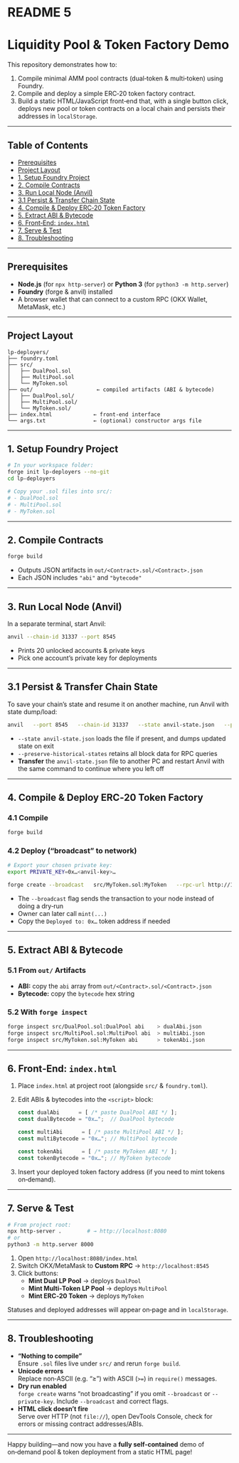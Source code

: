 # README 5
# Liquidity Pool & Token Factory Demo

This repository demonstrates how to:
1. Compile minimal AMM pool contracts (dual‑token & multi‑token) using Foundry.  
2. Compile and deploy a simple ERC‑20 token factory contract.  
3. Build a static HTML/JavaScript front‑end that, with a single button click, deploys new pool or token contracts on a local chain and persists their addresses in `localStorage`.  

---

## Table of Contents

- [Prerequisites](#prerequisites)  
- [Project Layout](#project-layout)  
- [1. Setup Foundry Project](#1-setup-foundry-project)  
- [2. Compile Contracts](#2-compile-contracts)  
- [3. Run Local Node (Anvil)](#3-run-local-node-anvil)  
- [3.1 Persist & Transfer Chain State](#31-persist--transfer-chain-state)  
- [4. Compile & Deploy ERC‑20 Token Factory](#4-compile--deploy-erc-20-token-factory)  
- [5. Extract ABI & Bytecode](#5-extract-abi--bytecode)  
- [6. Front‑End: `index.html`](#6-front-end-indexhtml)  
- [7. Serve & Test](#7-serve--test)  
- [8. Troubleshooting](#8-troubleshooting)  

---

## Prerequisites

- **Node.js** (for `npx http-server`) or **Python 3** (for `python3 -m http.server`)  
- **Foundry** (forge & anvil) installed  
- A browser wallet that can connect to a custom RPC (OKX Wallet, MetaMask, etc.)  

---

## Project Layout

```
lp-deployers/
├── foundry.toml
├── src/
│   ├── DualPool.sol
│   ├── MultiPool.sol
│   └── MyToken.sol
├── out/                    ← compiled artifacts (ABI & bytecode)
│   ├── DualPool.sol/
│   ├── MultiPool.sol/
│   └── MyToken.sol/
├── index.html             ← front‑end interface
└── args.txt               ← (optional) constructor args file
```

---

## 1. Setup Foundry Project

```bash
# In your workspace folder:
forge init lp-deployers --no-git
cd lp-deployers

# Copy your .sol files into src/:
# - DualPool.sol
# - MultiPool.sol
# - MyToken.sol
```

---

## 2. Compile Contracts

```bash
forge build
```

- Outputs JSON artifacts in `out/<Contract>.sol/<Contract>.json`  
- Each JSON includes `"abi"` and `"bytecode"`  

---

## 3. Run Local Node (Anvil)

In a separate terminal, start Anvil:

```bash
anvil --chain-id 31337 --port 8545
```

- Prints 20 unlocked accounts & private keys  
- Pick one account’s private key for deployments  

---

## 3.1 Persist & Transfer Chain State

To save your chain’s state and resume it on another machine, run Anvil with state dump/load:

```bash
anvil   --port 8545   --chain-id 31337   --state anvil-state.json   --preserve-historical-states
```

- `--state anvil-state.json` loads the file if present, and dumps updated state on exit  
- `--preserve-historical-states` retains all block data for RPC queries  
- **Transfer** the `anvil-state.json` file to another PC and restart Anvil with the same command to continue where you left off  

---

## 4. Compile & Deploy ERC‑20 Token Factory

### 4.1 Compile

```bash
forge build
```

### 4.2 Deploy (“broadcast” to network)

```bash
# Export your chosen private key:
export PRIVATE_KEY=0x…<anvil-key>…

forge create --broadcast   src/MyToken.sol:MyToken   --rpc-url http://127.0.0.1:8545   --private-key $PRIVATE_KEY   --chain 31337   --constructor-args     "MyToken" "MTK" 1000000000000000000000
```

- The `--broadcast` flag sends the transaction to your node instead of doing a dry‑run  
- Owner can later call `mint(...)`  
- Copy the `Deployed to: 0x…` token address if needed  

---

## 5. Extract ABI & Bytecode

### 5.1 From `out/` Artifacts

- **ABI:** copy the `abi` array from `out/<Contract>.sol/<Contract>.json`  
- **Bytecode:** copy the `bytecode` hex string  

### 5.2 With `forge inspect`

```bash
forge inspect src/DualPool.sol:DualPool abi    > dualAbi.json
forge inspect src/MultiPool.sol:MultiPool abi  > multiAbi.json
forge inspect src/MyToken.sol:MyToken abi      > tokenAbi.json
```

---

## 6. Front‑End: `index.html`

1. Place `index.html` at project root (alongside `src/` & `foundry.toml`).  
2. Edit ABIs & bytecodes into the `<script>` block:

   ```js
   const dualAbi      = [ /* paste DualPool ABI */ ];
   const dualBytecode = "0x…";  // DualPool bytecode

   const multiAbi      = [ /* paste MultiPool ABI */ ];
   const multiBytecode = "0x…"; // MultiPool bytecode

   const tokenAbi      = [ /* paste MyToken ABI */ ];
   const tokenBytecode = "0x…"; // MyToken bytecode
   ```

3. Insert your deployed token factory address (if you need to mint tokens on‑demand).  

---

## 7. Serve & Test

```bash
# From project root:
npx http-server .        # → http://localhost:8080
# or
python3 -m http.server 8000
```

1. Open `http://localhost:8080/index.html`  
2. Switch OKX/MetaMask to **Custom RPC** → `http://localhost:8545`  
3. Click buttons:
   - **Mint Dual LP Pool** → deploys `DualPool`  
   - **Mint Multi‑Token LP Pool** → deploys `MultiPool`  
   - **Mint ERC‑20 Token** → deploys `MyToken`  

Statuses and deployed addresses will appear on‑page and in `localStorage`.

---

## 8. Troubleshooting

- **“Nothing to compile”**  
  Ensure `.sol` files live under `src/` and rerun `forge build`.  
- **Unicode errors**  
  Replace non‑ASCII (e.g. “≥”) with ASCII (`>=`) in `require()` messages.  
- **Dry run enabled**  
  `forge create` warns “not broadcasting” if you omit `--broadcast` or `--private-key`. Include `--broadcast` and correct flags.  
- **HTML click doesn’t fire**  
  Serve over HTTP (not `file://`), open DevTools Console, check for errors or missing contract addresses/ABIs.  

---

Happy building—and now you have a **fully self‑contained** demo of on‑demand pool & token deployment from a static HTML page!
